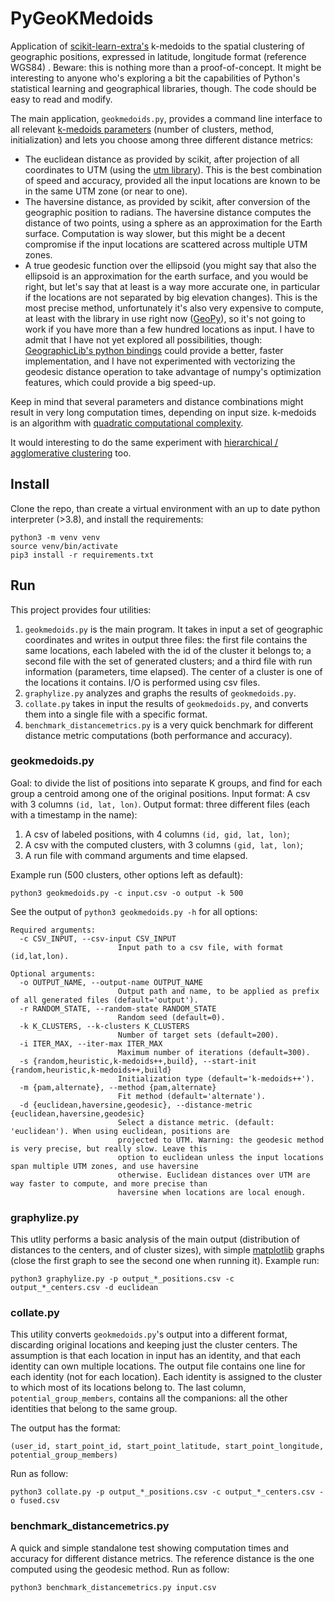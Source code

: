 # PyGeoKMedoids

Application of [scikit-learn-extra's][1] k-medoids to the spatial clustering of geographic positions, expressed in latitude, longitude format (reference WGS84) . Beware: this is nothing more than a proof-of-concept. It might be interesting to anyone who's exploring a bit the capabilities of Python's statistical learning and geographical libraries, though. The code should be easy to read and modify.

The main application, `geokmedoids.py`, provides a command line interface to all relevant [k-medoids parameters][2] (number of clusters, method, initialization) and lets you choose among three different distance metrics:

- The euclidean distance as provided by scikit, after projection of all coordinates to UTM (using the [utm library][3]). This is the best combination of speed and accuracy, provided all the input locations are known to be in the same UTM zone (or near to one).
- The haversine distance, as provided by scikit, after conversion of the geographic position to radians. The haversine distance computes the distance of two points, using a sphere as an approximation for the Earth surface. Computation is way slower, but this might be a decent compromise if the input locations are scattered across multiple UTM zones.
- A true geodesic function over the ellipsoid (you might say that also the ellipsoid is an approximation for the earth surface, and you would be right, but let's say that at least is a way more accurate one, in particular if the locations are not separated by big elevation changes). This is the most precise method, unfortunately it's also very expensive to compute, at least with the library in use right now ([GeoPy][4]), so it's not going to work if you have more than a few hundred locations as input. I have to admit that I have not yet explored all possibilities, though: [GeographicLib's python bindings][5] could provide a better, faster implementation, and I have not experimented with vectorizing the geodesic distance operation to take advantage of numpy's optimization features,  which could provide a big speed-up.

Keep in mind that several parameters and distance combinations might result in very long computation times, depending on input size. k-medoids is an algorithm with [quadratic computational complexity][6].

It would interesting to do the same experiment with [hierarchical / agglomerative clustering][7] too.

[1]: https://scikit-learn-extra.readthedocs.io/en/stable/
[2]: https://scikit-learn-extra.readthedocs.io/en/latest/generated/sklearn_extra.cluster.KMedoids.html
[3]: https://github.com/Turbo87/utm
[4]: https://geopy.readthedocs.io/en/stable/#module-geopy.distance
[5]: https://geographiclib.sourceforge.io/1.50/python/code.html#geographiclib.geodesic.Geodesic.Inverse
[6]: https://en.wikipedia.org/wiki/K-medoids
[7]: https://scikit-learn.org/stable/modules/clustering.html#hierarchical-clustering

## Install

Clone the repo, than create a virtual environment with an up to date python interpreter (>3.8), and install the requirements:
```
python3 -m venv venv
source venv/bin/activate
pip3 install -r requirements.txt
```


## Run

This project provides four utilities:

1) `geokmedoids.py` is the main program. It takes in input a set of geographic coordinates and writes in output three files: the first file contains the same locations, each labeled with the id of the cluster it belongs to; a second file with the set of generated clusters; and a third file with run information (parameters, time elapsed). The center of a cluster is one of the locations it contains. I/O is performed using csv files.
2) `graphylize.py` analyzes and graphs the results of `geokmedoids.py`. 
3) `collate.py` takes in input the results of `geokmedoids.py`, and converts them into a single file with a specific format.
4) `benchmark_distancemetrics.py` is a very quick benchmark for different distance metric computations (both performance and accuracy).

### geokmedoids.py

Goal: to divide the list of positions into separate K groups, and find for each group a centroid among one of the original positions. Input format: A csv with 3 columns `(id, lat, lon)`.
Output format: three different files (each with a timestamp in the name):
1) A csv of labeled positions, with 4 columns
`(id, gid, lat, lon)`;
2) A csv with the computed clusters, with 3 columns `(gid, lat, lon)`;
3) A run file with command arguments and time elapsed.

Example run (500 clusters, other options left as default):
```
python3 geokmedoids.py -c input.csv -o output -k 500
```

See the output of `python3 geokmedoids.py -h` for all options:
```
Required arguments:
  -c CSV_INPUT, --csv-input CSV_INPUT
                        Input path to a csv file, with format (id,lat,lon).

Optional arguments:
  -o OUTPUT_NAME, --output-name OUTPUT_NAME
                        Output path and name, to be applied as prefix of all generated files (default='output').
  -r RANDOM_STATE, --random-state RANDOM_STATE
                        Random seed (default=0).
  -k K_CLUSTERS, --k-clusters K_CLUSTERS
                        Number of target sets (default=200).
  -i ITER_MAX, --iter-max ITER_MAX
                        Maximum number of iterations (default=300).
  -s {random,heuristic,k-medoids++,build}, --start-init {random,heuristic,k-medoids++,build}
                        Initialization type (default='k-medoids++').
  -m {pam,alternate}, --method {pam,alternate}
                        Fit method (default='alternate').
  -d {euclidean,haversine,geodesic}, --distance-metric {euclidean,haversine,geodesic}
                        Select a distance metric. (default: 'euclidean'). When using euclidean, positions are
                        projected to UTM. Warning: the geodesic method is very precise, but really slow. Leave this
                        option to euclidean unless the input locations span multiple UTM zones, and use haversine
                        otherwise. Euclidean distances over UTM are way faster to compute, and more precise than
                        haversine when locations are local enough.
```

### graphylize.py

This utlity performs a basic analysis of the main output (distribution of distances to the centers, and of cluster sizes), with simple [matplotlib](https://matplotlib.org/) graphs (close the first graph to see the second one when running it). Example run:
```
python3 graphylize.py -p output_*_positions.csv -c output_*_centers.csv -d euclidean
```

### collate.py

This utility converts `geokmedoids.py`'s output into a different format, discarding original locations and keeping just the cluster centers. The assumption is that each location in input has an identity, and that each identity can own multiple locations. The output file contains one line for each identity (not for each location). Each identity is assigned to the cluster to which most of its locations belong to. The last column, `potential_group_members`, contains all the companions: all the other identities that belong to the same group.

The output has the format:
```
(user_id, start_point_id, start_point_latitude, start_point_longitude, potential_group_members)
```

Run as follow:
```
python3 collate.py -p output_*_positions.csv -c output_*_centers.csv -o fused.csv
```


### benchmark_distancemetrics.py

A quick and simple standalone test showing computation times and accuracy for different distance metrics. The reference distance is the one computed using the geodesic method.
Run as follow:
```
python3 benchmark_distancemetrics.py input.csv
```
